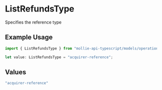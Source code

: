 # ListRefundsType

Specifies the reference type

## Example Usage

```typescript
import { ListRefundsType } from "mollie-api-typescript/models/operations";

let value: ListRefundsType = "acquirer-reference";
```

## Values

```typescript
"acquirer-reference"
```